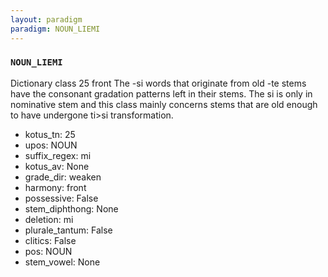 ```yaml
---
layout: paradigm
paradigm: NOUN_LIEMI
---
```

### ` NOUN_LIEMI `

Dictionary class 25 front The -si words that originate from old -te stems have the consonant gradation patterns left in their stems. The si is only in nominative stem and this class mainly concerns stems that are old enough to have undergone ti>si transformation. 
* kotus_tn: 25
* upos: NOUN
* suffix_regex: mi
* kotus_av: None
* grade_dir: weaken
* harmony: front
* possessive: False
* stem_diphthong: None
* deletion: mi
* plurale_tantum: False
* clitics: False
* pos: NOUN
* stem_vowel: None
